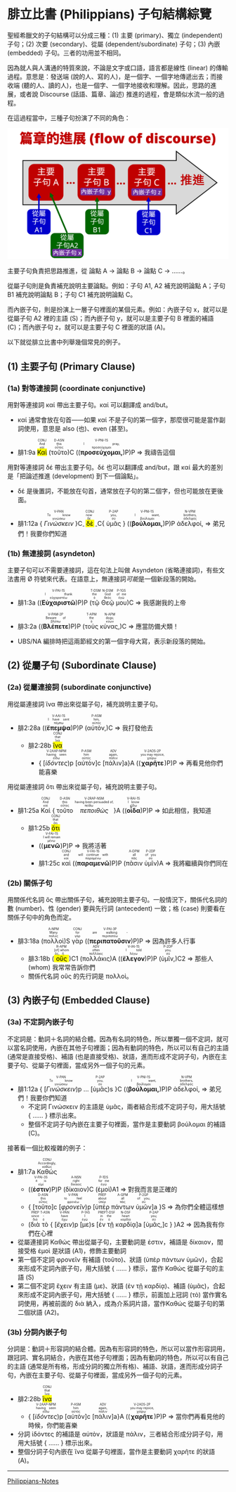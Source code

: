 # 腓立比書 (Philippians) 子句結構綜覽

聖經希臘文的子句結構可以分成三種：(1) 主要 (primary)、獨立 (independent) 子句；(2) 次要 (secondary)、從屬 (dependent/subordinate) 子句；(3) 內嵌 (embedded) 子句。三者的功用並不相同。  

因為就人與人溝通的特質來說，不論是文字或口語，語言都是線性 (linear) 的傳輸過程。意思是：發送端 (說的人、寫的人)，是一個字、一個字地傳遞出去；而接收端 (聽的人、讀的人)，也是一個字、一個字地接收和理解。因此，思路的進展，或者說 Discourse (話語、篇章、論述) 推進的過程，會是類似水流一般的過程。

在這過程當中，三種子句扮演了不同的角色：

![](../images/discourse-flow.png)


主要子句負責把思路推進，從 論點 A → 論點 B → 論點 C → ……。

從屬子句則是負責補充說明主要論點。例如：子句 A1, A2 補充說明論點 A；子句 B1 補充說明論點 B；子句 C1 補充說明論點 C。

而內嵌子句，則是扮演上一層子句裡面的某個元素。例如：內嵌子句 x，就可以是從屬子句 A2 裡的主語 (S)；而內嵌子句 y，就可以是主要子句 B 裡面的補語 (C)；而內嵌子句 z，就可以是主要子句 C 裡面的狀語 (A)。

以下就從腓立比書中列舉幾個常見的例子。



## (1) 主要子句 (Primary Clause)
### (1a) 對等連接詞 (coordinate conjunctive) 
用對等連接詞 καί 帶出主要子句。καί 可以翻譯成 and/but。

- καί 通常會放在句首——如果 καί 不是子句的第一個字，那麼很可能是當作副詞使用，意思是 also (也)、even (甚至)。

- <rt>腓1:9a</rt> <RUBY><ruby><ruby><mark>Καὶ</mark><rt>καί</rt></ruby><rt>And</rt></ruby><rt>CONJ</rt></RUBY> (<RUBY><ruby><ruby>τοῦτο<rt>οὗτος</rt></ruby><rt>this</rt></ruby><rt>D-ASN</rt></RUBY>)C ((<RUBY><ruby><ruby><strong>προσεύχομαι,</strong><rt>προσεύχομαι</rt></ruby><rt>I pray,</rt></ruby><rt>V-PNI-1S</rt></RUBY>)P)P ⇒ 我禱告這個

用對等連接詞 δέ 帶出主要子句。δέ 也可以翻譯成 and/but，跟 καί 最大的差別是「把論述推進 (development) 到下一個論點」。

- δέ 是後置詞，不能放在句首，通常放在子句的第二個字，但也可能放在更後面。


- <rt>腓1:12a</rt> { <RUBY><ruby><ruby><em>Γινώσκειν</em><rt>γινώσκω</rt></ruby><rt>To know</rt></ruby><rt>V-PAN</rt></RUBY> }C<sub>-</sub> <RUBY><ruby><ruby><mark>δὲ</mark><rt>δέ</rt></ruby><rt>now</rt></ruby><rt>CONJ</rt></RUBY> <sub>-</sub>C{ <RUBY><ruby><ruby>ὑμᾶς<rt>σύ</rt></ruby><rt>you,</rt></ruby><rt>P-2AP</rt></RUBY> } ((<RUBY><ruby><ruby><strong>βούλομαι,</strong><rt>βούλομαι</rt></ruby><rt>I want,</rt></ruby><rt>V-PNI-1S</rt></RUBY>)P)P <RUBY><ruby><ruby>ἀδελφοί,<rt>ἀδελφός</rt></ruby><rt>brothers,</rt></ruby><rt>N-VPM</rt></RUBY> ⇒ 弟兄們！我要你們知道

### (1b) 無連接詞 (asyndeton)
主要子句可以不需要連接詞，這在句法上叫做 Asyndeton (省略連接詞)，有些文法書用 Ø 符號來代表。在語意上，無連接詞<em>可能</em>是一個新段落的開始。

- <rt>腓1:3a</rt> ((<RUBY><ruby><ruby><strong>Εὐχαριστῶ</strong><rt>εὐχαριστέω</rt></ruby><rt>I thank</rt></ruby><rt>V-PAI-1S</rt></RUBY>)P)P (<RUBY><ruby><ruby>τῷ<rt>ὁ</rt></ruby><rt>the</rt></ruby><rt>T-DSM</rt></RUBY> <RUBY><ruby><ruby>Θεῷ<rt>θεός</rt></ruby><rt>God</rt></ruby><rt>N-DSM</rt></RUBY> <RUBY><ruby><ruby>μου<rt>ἐγώ</rt></ruby><rt>of me</rt></ruby><rt>P-1GS</rt></RUBY>)C ⇒ 我感謝我的上帝


- <rt>腓3:2a</rt> ((<RUBY><ruby><ruby><strong>Βλέπετε</strong><rt>βλέπω</rt></ruby><rt>Beware of</rt></ruby><rt>V-PAM-2P</rt></RUBY>)P)P (<RUBY><ruby><ruby>τοὺς<rt>ὁ</rt></ruby><rt>the</rt></ruby><rt>T-APM</rt></RUBY> <RUBY><ruby><ruby>κύνας,<rt>κύων</rt></ruby><rt>dogs;</rt></ruby><rt>N-APM</rt></RUBY>)C ⇒ 應當防備犬類！
- UBS/NA 編排時把這兩節經文的第一個字母大寫，表示新段落的開始。

<div style="page-break-after: always;"></div>

## (2) 從屬子句 (Subordinate Clause)

### (2a) 從屬連接詞 (subordinate conjunctive)
用從屬連接詞 ἵνα 帶出來從屬子句，補充說明主要子句。

- <rt>腓2:28a</rt> ((<RUBY><ruby><ruby><strong>ἔπεμψα</strong><rt>πέμπω</rt></ruby><rt>I have sent</rt></ruby><rt>V-AAI-1S</rt></RUBY>)P)P (<RUBY><ruby><ruby>αὐτὸν,<rt>αὐτός</rt></ruby><rt>him,</rt></ruby><rt>P-ASM</rt></RUBY>)C ⇒ 我打發他去 
	- <rt>腓2:28b</rt> <RUBY><ruby><ruby><mark>ἵνα</mark><rt>ἵνα</rt></ruby><rt>that</rt></ruby><rt>CONJ</rt></RUBY> 
		- { <rt>[</rt><RUBY><ruby><ruby><em>ἰδόντες</em><rt>εἴδω</rt></ruby><rt>having seen</rt></ruby><rt>V-2AAP-NPM</rt></RUBY><rt>)p</rt> <rt>[</rt><RUBY><ruby><ruby>αὐτὸν<rt>αὐτός</rt></ruby><rt>him</rt></ruby><rt>P-ASM</rt></RUBY><rt>]c</rt> <rt>[</rt><RUBY><ruby><ruby>πάλιν<rt>πάλιν</rt></ruby><rt>again,</rt></ruby><rt>ADV</rt></RUBY><rt>]a</rt>}A ((<RUBY><ruby><ruby><strong>χαρῆτε</strong><rt>χαίρω</rt></ruby><rt>you may rejoice,</rt></ruby><rt>V-2AOS-2P</rt></RUBY>)P)P ⇒ 再看見他你們能喜樂

用從屬連接詞 ὅτι 帶出來從屬子句，補充說明主要子句。

- <rt>腓1:25a</rt> <RUBY><ruby><ruby>Καὶ<rt>καί</rt></ruby><rt>And</rt></ruby><rt>CONJ</rt></RUBY> { <RUBY><ruby><ruby>τοῦτο<rt>οὗτος</rt></ruby><rt>this</rt></ruby><rt>D-ASN</rt></RUBY> <RUBY><ruby><ruby><em>πεποιθὼς</em><rt>πείθω</rt></ruby><rt>having been persuaded of,</rt></ruby><rt>V-2RAP-NSM</rt></RUBY>}A ((<RUBY><ruby><ruby><strong>οἶδα</strong><rt>εἴδω</rt></ruby><rt>I know</rt></ruby><rt>V-RAI-1S</rt></RUBY>)P)P ⇒ 如此相信，我知道
	- <rt>腓1:25b</rt> <RUBY><ruby><ruby><mark>ὅτι</mark><rt>ὅτι</rt></ruby><rt>that</rt></ruby><rt>CONJ</rt></RUBY> 
		- ((<RUBY><ruby><ruby><strong>μενῶ</strong><rt>μένω</rt></ruby><rt>I will remain</rt></ruby><rt>V-FAI-1S</rt></RUBY>)P)P ⇒ 我將活著
		- <rt>腓1:25c</rt> <RUBY><ruby><ruby>καὶ<rt>καί</rt></ruby><rt>and</rt></ruby><rt>CONJ</rt></RUBY> ((<RUBY><ruby><ruby><strong>παραμενῶ</strong><rt>παραμένω</rt></ruby><rt>will continue with</rt></ruby><rt>V-FAI-1S</rt></RUBY>)P)P (<RUBY><ruby><ruby>πᾶσιν<rt>πᾶς</rt></ruby><rt>all</rt></ruby><rt>A-DPM</rt></RUBY> <RUBY><ruby><ruby>ὑμῖν<rt>σύ</rt></ruby><rt>of you</rt></ruby><rt>P-2DP</rt></RUBY>)A ⇒ 我將繼續與你們同在

### (2b) 關係子句

用關係代名詞 ὅς 帶出關係子句，補充說明主要子句。一般情況下，關係代名詞的數 (number)、性 (gender) 要與先行詞 (antecedent) 一致；格 (case) 則要看在關係子句中的角色而定。

- <rt>腓3:18a</rt> (<RUBY><ruby><ruby>πολλοὶ<rt>πολύς</rt></ruby><rt>Many</rt></ruby><rt>A-NPM</rt></RUBY>)S <RUBY><ruby><ruby>γὰρ<rt>γάρ</rt></ruby><rt>for</rt></ruby><rt>CONJ</rt></RUBY> ((<RUBY><ruby><ruby><strong>περιπατοῦσιν</strong><rt>περιπατέω</rt></ruby><rt>are walking -</rt></ruby><rt>V-PAI-3P</rt></RUBY>)P)P ⇒ 因為許多人行事
	- <rt>腓3:18b</rt> (<RUBY><ruby><ruby><mark>οὓς</mark><rt>ὅς, ἥ</rt></ruby><rt>[of] whom</rt></ruby><rt>R-APM</rt></RUBY>)C1 (<RUBY><ruby><ruby>πολλάκις<rt>πολλάκις</rt></ruby><rt>often</rt></ruby><rt>ADV</rt></RUBY>)A ((<RUBY><ruby><ruby><strong>ἔλεγον</strong><rt>λέγω</rt></ruby><rt>I told</rt></ruby><rt>V-IAI-1S</rt></RUBY>)P)P (<RUBY><ruby><ruby>ὑμῖν,<rt>σύ</rt></ruby><rt>you,</rt></ruby><rt>P-2DP</rt></RUBY>)C2 ⇒ 那些人 (whom) 我常常告訴你們
	- 關係代名詞 οὓς 的先行詞是 πολλοὶ。

<div style="page-break-after: always;"></div>

## (3) 內嵌子句 (Embedded Clause)

### (3a) 不定詞內嵌子句
不定詞是：動詞＋名詞的結合體。因為有名詞的特色，所以單獨一個不定詞，就可以當名詞使用，內嵌在其他子句裡面；因為有動詞的特色，所以可以有自己的主語 (通常是直接受格)、補語 (也是直接受格)、狀語，進而形成不定詞子句，內嵌在主要子句、從屬子句裡面，當成另外一個子句的元素。

- <rt>腓1:12a</rt> { <rt>[</rt><RUBY><ruby><ruby><em>Γινώσκειν</em><rt>γινώσκω</rt></ruby><rt>To know</rt></ruby><rt>V-PAN</rt></RUBY><rt>)p</rt> ... <rt>[</rt><RUBY><ruby><ruby>ὑμᾶς<rt>σύ</rt></ruby><rt>you,</rt></ruby><rt>P-2AP</rt></RUBY><rt>)s</rt> }C ((<RUBY><ruby><ruby><strong>βούλομαι,</strong><rt>βούλομαι</rt></ruby><rt>I want,</rt></ruby><rt>V-PNI-1S</rt></RUBY>)P)P <RUBY><ruby><ruby>ἀδελφοί,<rt>ἀδελφός</rt></ruby><rt>brothers,</rt></ruby><rt>N-VPM</rt></RUBY> ⇒ 弟兄們！我要你們知道
	- 不定詞 Γινώσκειν 的主語是 ὑμᾶς，兩者結合形成不定詞子句，用大括號 { …… } 標示出來。
	- 整個不定詞子句內嵌在主要子句裡面，當作是主要動詞 βούλομαι 的補語(C)。

接著看一個比較複雜的例子：

- <rt>腓1:7a</rt> <RUBY><ruby><ruby>Καθώς<rt>καθώς</rt></ruby><rt>Accordingly,</rt></ruby><rt>CONJ</rt></RUBY> 
	- ((<RUBY><ruby><ruby><strong>ἐστιν</strong><rt>εἰμί</rt></ruby><rt>it is</rt></ruby><rt>V-PAI-3S</rt></RUBY>)P)P (<RUBY><ruby><ruby>δίκαιον<rt>δίκαιος</rt></ruby><rt>right</rt></ruby><rt>A-NSN</rt></RUBY>)C (<RUBY><ruby><ruby>ἐμοὶ<rt>ἐγώ</rt></ruby><rt>for me</rt></ruby><rt>P-1DS</rt></RUBY>)A1 ⇒ 對我而言是正確的
	- { <rt>[</rt><RUBY><ruby><ruby>τοῦτο<rt>οὗτος</rt></ruby><rt>this</rt></ruby><rt>D-ASN</rt></RUBY><rt>]c</rt> <rt>[</rt><RUBY><ruby><ruby><em>φρονεῖν</em><rt>φρονέω</rt></ruby><rt>to feel</rt></ruby><rt>V-PAN</rt></RUBY><rt>)p</rt> <rt>[</rt><RUBY><ruby><ruby>ὑπὲρ<rt>ὑπέρ</rt></ruby><rt>about</rt></ruby><rt>PREP</rt></RUBY> <RUBY><ruby><ruby>πάντων<rt>πᾶς</rt></ruby><rt>all</rt></ruby><rt>A-GPM</rt></RUBY> <RUBY><ruby><ruby>ὑμῶν<rt>σύ</rt></ruby><rt>of you,</rt></ruby><rt>P-2GP</rt></RUBY><rt>]a</rt> }S ⇒ 為你們全體這樣想
	- (<RUBY><ruby><ruby>διὰ<rt>διά</rt></ruby><rt>since</rt></ruby><rt>PREP</rt></RUBY> <RUBY><ruby><ruby>τὸ<rt>ὁ</rt></ruby><rt>‑</rt></ruby><rt>T-ASN</rt></RUBY> { <rt>[</rt><RUBY><ruby><ruby><em>ἔχειν</em><rt>ἔχω</rt></ruby><rt>have</rt></ruby><rt>V-PAN</rt></RUBY><rt>)p</rt> <rt>[</rt><RUBY><ruby><ruby>με<rt>ἐγώ</rt></ruby><rt>I</rt></ruby><rt>P-1AS</rt></RUBY><rt>)s</rt> <rt>[</rt><RUBY><ruby><ruby>ἐν<rt>ἐν</rt></ruby><rt>in</rt></ruby><rt>PREP</rt></RUBY> <RUBY><ruby><ruby>τῇ<rt>ὁ</rt></ruby><rt>the</rt></ruby><rt>T-DSF</rt></RUBY> <RUBY><ruby><ruby>καρδίᾳ<rt>καρδία</rt></ruby><rt>heart</rt></ruby><rt>N-DSF</rt></RUBY><rt>]a</rt> <rt>[</rt><RUBY><ruby><ruby>ὑμᾶς,<rt>σύ</rt></ruby><rt>you;</rt></ruby><rt>P-2AP</rt></RUBY><rt>]c</rt> } )A2 ⇒ 因為我有你們在心裡
- 從屬連接詞 Καθώς 帶出從屬子句，主要動詞是 ἐστιν，補語是 δίκαιον，間接受格 ἐμοὶ 是狀語 (A1)，修飾主要動詞
- 第一個不定詞 φρονεῖν 有補語 (τοῦτο)、狀語 (ὑπὲρ πάντων ὑμῶν)，合起來形成不定詞內嵌子句，用大括號 { …… } 標示，當作 Καθώς 從屬子句的主語 (S)
- 第二個不定詞 ἔχειν 有主語 (με)、狀語 (ἐν τῇ καρδίᾳ)、補語 (ὑμᾶς)，合起來形成不定詞內嵌子句，用大括號 { …… } 標示，前面加上冠詞 (τὸ) 當作實名詞使用，再被前面的 διὰ 納入，成為介系詞片語，當作Καθώς 從屬子句的第二個狀語 (A2)。


### (3b) 分詞內嵌子句
分詞是：動詞＋形容詞的結合體。因為有形容詞的特色，所以可以當作形容詞用，跟冠詞、實名詞結合，內嵌在其他子句裡面；因為有動詞的特色，所以可以有自己的主語 (通常是所有格，形成分詞的獨立所有格)、補語、狀語，進而形成分詞子句，內嵌在主要子句、從屬子句裡面，當成另外一個子句的元素。

- <rt>腓2:28b</rt> <RUBY><ruby><ruby><mark>ἵνα</mark><rt>ἵνα</rt></ruby><rt>that</rt></ruby><rt>CONJ</rt></RUBY> 
	- { <rt>[</rt><RUBY><ruby><ruby><em>ἰδόντες</em><rt>εἴδω</rt></ruby><rt>having seen</rt></ruby><rt>V-2AAP-NPM</rt></RUBY><rt>)p</rt> <rt>[</rt><RUBY><ruby><ruby>αὐτὸν<rt>αὐτός</rt></ruby><rt>him</rt></ruby><rt>P-ASM</rt></RUBY><rt>]c</rt> <rt>[</rt><RUBY><ruby><ruby>πάλιν<rt>πάλιν</rt></ruby><rt>again,</rt></ruby><rt>ADV</rt></RUBY><rt>]a</rt>}A ((<RUBY><ruby><ruby><strong>χαρῆτε</strong><rt>χαίρω</rt></ruby><rt>you may rejoice,</rt></ruby><rt>V-2AOS-2P</rt></RUBY>)P)P ⇒ 當你們再看見他的時候，你們能喜樂
- 分詞 ἰδόντες 的補語是 αὐτὸν，狀語是 πάλιν，三者結合形成分詞子句，用用大括號 { …… } 標示出來。
- 整個分詞子句內嵌在 ἵνα 從屬子句裡面，當作是主要動詞 χαρῆτε 的狀語(A)。


---
[Philippians-Notes](Philippians-Notes.md)